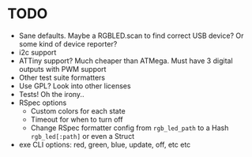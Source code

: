 # TODO

* Sane defaults. Maybe a RGBLED.scan to find correct USB device? Or some kind of device reporter?
* i2c support
* ATTiny support? Much cheaper than ATMega. Must have 3 digital outputs with PWM support
* Other test suite formatters
* Use GPL? Look into other licenses
* Tests! Oh the irony..
* RSpec options
  * Custom colors for each state
  * Timeout for when to turn off
  * Change RSpec formatter config from `rgb_led_path` to a Hash `rgb_led[:path]` or even a Struct
* exe CLI options: red, green, blue, update, off, etc etc
